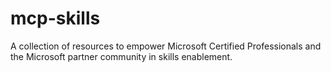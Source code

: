 # mcp-skills
A collection of resources to empower Microsoft Certified Professionals and the Microsoft partner community in skills enablement.
